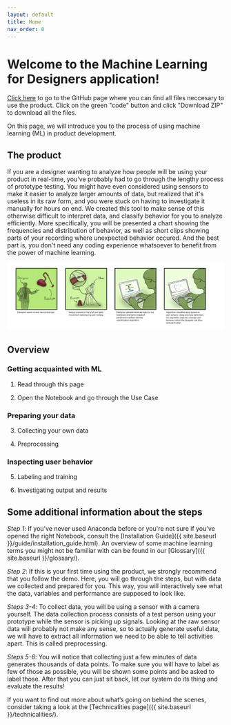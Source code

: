 ```yaml
---
layout: default
title: Home
nav_order: 0
---
```


# Welcome to the Machine Learning for Designers application! 

[Click here](https://github.com/iantmn/Capstone-AI-IoT) to go to the GitHub page where you can find all files neccesary to use the product. Click on the green "code" button and click "Download ZIP" to download all the files.

On this page, we will introduce you to the process of using machine learning (ML) in product development. 

## The product
If you are a designer wanting to analyze how people will be using your product in real-time, you've probably had to go through the lengthy process of prototype testing. You might have even considered using sensors to make it easier to analyze larger amounts of data, but realized that it's useless in its raw form, and you were stuck on having to investigate it manually for hours on end. We created this tool to make sense of this otherwise difficult to interpret data, and classify behavior for you to analyze efficiently. More specifically, you will be presented a chart showing the frequencies and distribution of behavior, as well as short clips showing parts of your recording where unexpected behavior occured. And the best part is, you don't need any coding experience whatsoever to benefit from the power of machine learning. 

![afbeelding_strip](strip.jpg)

## Overview
### Getting acquainted with ML
1) Read through this page 

2) Open the Notebook and go through the Use Case

### Preparing your data
3) Collecting your own data

4) Preprocessing

### Inspecting user behavior
5) Labeling and training

6) Investigating output and results

## Some additional information about the steps
_Step 1_: If you've never used Anaconda before or you're not sure if you've opened the right Notebook, consult the [Installation Guide]({{ site.baseurl }}/guide/installation_guide.html). An overview of some machine learning terms you might not be familiar with can be found in our [Glossary]({{ site.baseurl }}/glossary/). 

_Step 2_: If this is your first time using the product, we strongly recommend that you follow the demo. Here, you will go through the steps, but with data we collected and prepared for you. This way, you will interactively see what the data, variables and performance are supposed to look like.

_Steps 3-4_: To collect data, you will be using a sensor with a camera yourself. The data collection process consists of a test person using your prototype while the sensor is picking up signals. Looking at the raw sensor data will probably not make any sense, so to actually generate useful data, we will have to extract all information we need to be able to tell activities apart. This is called preprocessing. 

_Steps 5-6_: You will notice that collecting just a few minutes of data generates thousands of data points. To make sure you will have to label as few of those as possible, you will be shown some points and be asked to label those. After that you can just sit back, let our system do its thing and evaluate the results! 

If you want to find out more about what’s going on behind the scenes, consider taking a look at the [Technicalities page]({{ site.baseurl }}/technicalities/). 


